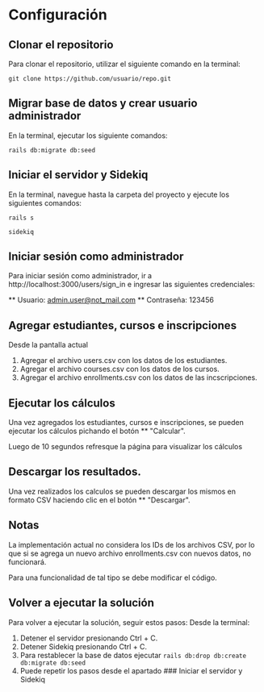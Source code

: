 # Configuración

## Clonar el repositorio
Para clonar el repositorio, utilizar el siguiente comando en la terminal:

```
git clone https://github.com/usuario/repo.git
```

## Migrar base de datos y crear usuario administrador
En la terminal, ejecutar los siguiente comandos:

```
rails db:migrate db:seed
```

## Iniciar el servidor y Sidekiq
En la terminal, navegue hasta la carpeta del proyecto y ejecute los siguientes comandos:

```
rails s
```

```
sidekiq
```

## Iniciar sesión como administrador
Para iniciar sesión como administrador, ir a http://localhost:3000/users/sign_in e ingresar las siguientes credenciales:

** Usuario: admin.user@not_mail.com
** Contraseña: 123456

## Agregar estudiantes, cursos e inscripciones

Desde la pantalla actual

1. Agregar el archivo users.csv con los datos de los estudiantes.
2. Agregar el archivo courses.csv con los datos de los cursos.
3. Agregar el archivo enrollments.csv con los datos de las incscripciones.

## Ejecutar los cálculos
Una vez agregados los estudiantes, cursos e inscripciones, se pueden ejecutar los cálculos pichando el botón ** "Calcular".

Luego de 10 segundos refresque la página para visualizar los cálculos

## Descargar los resultados.
Una vez realizados los calculos se pueden descargar los mismos en formato CSV haciendo clic en el botón ** "Descargar".

## Notas
La implementación actual no considera los IDs de los archivos CSV, por lo que si se agrega un nuevo archivo enrollments.csv con nuevos datos, no funcionará.

Para una funcionalidad de tal tipo se debe modificar el código.

## Volver a ejecutar la solución
Para volver a ejecutar la solución, seguir estos pasos:
Desde la terminal:

1. Detener el servidor presionando Ctrl + C.
2. Detener Sidekiq presionando Ctrl + C.
3. Para restablecer la base de datos ejecutar
    ```rails db:drop db:create db:migrate db:seed```
4. Puede repetir los pasos desde el apartado ### Iniciar el servidor y Sidekiq
